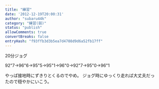 ```yaml
---
title: "練習"
date: '2012-12-19T20:00:31'
author: "subaru44k"
category: "練習(弱)"
status: "publish"
allowComments: true
convertBreaks: false
entryHash: "f93ffb3d3b5ea7d4708d9d6a52fb17ff"
---
```

20分ジョグ

92"7→96"6→95"5→95"1→96"0→92"7→95"0→96"1

やっぱ接地時にずきりとくるのでやめ。
ジョグ時にゆっくり走れば大丈夫だったので穏やかにいこう。
